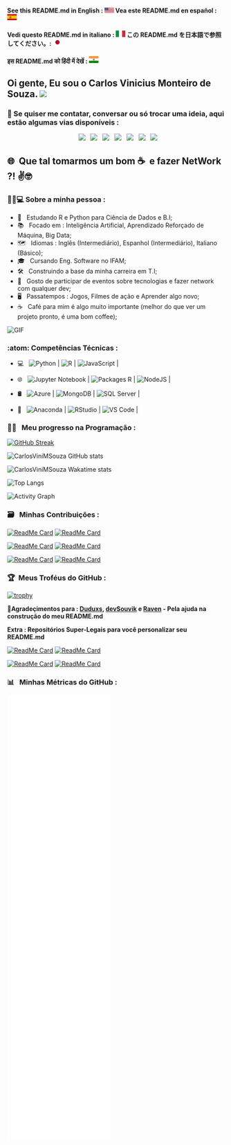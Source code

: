 #### See this README.md in English : <kbd>[<img title="English" alt="English" src="flags/eua.png" width="22">](translations/README_en.md)</kbd> Vea este README.md en español : <kbd>[<img title="Español" alt="Español" src="flags/es.png" width="22">](translations/README_es.md)</kbd>

#### Vedi questo README.md in italiano : <kbd>[<img title="Italiano" alt="Italiano" src="flags/ita.png" width="22">](translations/README_ita.md)</kbd> この README.md を日本語で参照してください。: <kbd>[<img title="日本語" alt="日本語" src="flags/jp.jpg" width="22">](translations/README_jp.md)</kbd>

#### इस README.md को हिंदी में देखें : <kbd>[<img title="को हिंदी में देखें" alt="को हिंदी में देखें" src="flags/ind.jpg" width="22">](translations/README_ind.md)</kbd>

<h2> Oi gente, Eu sou o Carlos Vinicius Monteiro de Souza. <img src="https://github.com/souvikguria98/souvikguria98/blob/master/Hi.gif" width="25"></h2>

<h3> 📡 Se quiser me contatar, conversar ou só trocar uma ideia, aqui estão algumas vias disponíveis : </h3>

<p align="center">
&nbsp; <a href="https://twitter.com/CarlosViniMS1/" target="_blank" rel="noopener noreferrer"><img src="https://img.icons8.com/clouds/100/4a90e2/twitter.png"/></a>
&nbsp; <a href="https://www.instagram.com/CarlosViniMSouza/" target="_blank" rel="noopener noreferrer"><img src="https://img.icons8.com/clouds/100/4a90e2/instagram-new--v2.png"/></a>
&nbsp; <a href="https://www.linkedin.com/in/carlos-souza-technology/" target="_blank" rel="noopener noreferrer"><img src="https://img.icons8.com/clouds/100/4a90e2/linkedin.png"/></a>
&nbsp; <a href="mailto:vinicius.souza5530@gmail.com" target="_blank" rel="noopener noreferrer"><img src="https://img.icons8.com/clouds/100/4a90e2/gmail.png"/></a>
&nbsp; <a href="https://t.me/CarlosViniMSouza" target="_blank" rel="noopener noreferrer"><img src="https://img.icons8.com/clouds/100/000000/telegram-app.png"/></a>
&nbsp; <a href="https://app.rocketseat.com.br/me/carlos-vinicius-monteiro-de-souza-05677" target="_blank" rel="noopener noreferrer"><img src="https://img.icons8.com/clouds/100/4a90e2/rocket.png"/></a>
&nbsp; <a href="https://api.whatsapp.com/send?phone=5592992680331" target="_blank" rel="noopener noreferrer"><img src="https://img.icons8.com/clouds/100/000000/whatsapp.png"/></a>
</p>
  
<h2> 🌐&nbsp; Que tal tomarmos um bom ☕&nbsp; e fazer NetWork ?! ✌️🤓 </h2>

<h3> 👨‍💼💻 Sobre a minha pessoa : </h3>

- 📖 &nbsp; Estudando R e Python para Ciência de Dados e B.I;
- 📚 &nbsp; Focado em : Inteligência Artificial, Aprendizado Reforçado de Máquina, Big Data;
- 🗺 &nbsp; Idiomas : Inglês (Intermediário), Espanhol (Intermediário), Italiano (Básico);
- 🎓 &nbsp; Cursando Eng. Software no IFAM;
- 🛠 &nbsp; Construindo a base da minha carreira em T.I;
- 🖖 &nbsp; Gosto de participar de eventos sobre tecnologias e fazer network com qualquer dev;
- 🖥 &nbsp; Passatempos : Jogos, Filmes de ação e Aprender algo novo;
- ☕ &nbsp; Café para mim é algo muito importante (melhor do que ver um projeto pronto, é uma bom coffee);
    
<img align="down" alt="GIF" src="https://becode.com.br/wp-content/uploads/2016/10/Por-que-usar-JavaScript.gif" width="500" GIF class="displayed"/>

<h3>:atom: Competências Técnicas : </h3>

- 💻 &nbsp; <img alt="Python" src="https://img.shields.io/badge/-Python-007ACC?style=flat-square&logo=Python&logoColor=white" link="https://www.python.org/"/> | <img alt="R" src="https://img.shields.io/badge/-R-2088FF?style=flat-square&logo=R&logoColor=white" link="https://www.r-project.org/"/> | <img alt="JavaScript" src="https://img.shields.io/badge/-JavaScript-F7B93E?style=flat-square&logo=JavaScript&logoColor=white" link="https://www.javascript.com/"/> |

- 🌐 &nbsp; <img alt="Jupyter Notebook" src="https://img.shields.io/badge/-Jupyter_Notebook-FB542B?style=flat-square&logo=Jupyter&logoColor=white" link="https://jupyter.org/index.html"/> | <img alt="Packages R" src="https://img.shields.io/badge/-Packages_R-2088FF?style=flat-square&logo=R&logoColor=white" link="https://cloud.r-project.org/"/> | <img alt="NodeJS" src="https://img.shields.io/badge/-NodeJS-43853d?style=flat-square&logo=Node.js&logoColor=white" link="https://nodejs.org/en/"/> |

- 🛢 &nbsp; <img alt="Azure" src="https://img.shields.io/badge/-Microsoft_Azure-45b8d8?style=flat-square&logo=microsoft-azure&logoColor=white" link="https://azure.microsoft.com/pt-br/"/> | <img alt="MongoDB" src="https://img.shields.io/badge/-MongoDB-13aa52?style=flat-square&logo=mongodb&logoColor=white" link="https://www.mongodb.com/"/> | <img alt="SQL Server" src="https://img.shields.io/badge/-SQL_Server_Microsoft-46a2f1?style=flat-square&logo=Microsoft-SQL-Server&logoColor=white" link="https://www.microsoft.com/pt-br/sql-server"/> |

- 🔧 &nbsp; <img alt="Anaconda" src="https://img.shields.io/badge/-Anaconda-13aa52?style=flat-square&logo=anaconda&logoColor=white" link="https://www.anaconda.com/blog"/> | <img alt="RStudio" src="https://img.shields.io/badge/-RStudio-8DD6F9?style=flat-square&logo=rstudio&logoColor=white" link="https://www.rstudio.com/"/> | <img alt="VS Code" src="https://img.shields.io/badge/-VS_Code-45b8d8?style=flat-square&logo=visual-studio-code&logoColor=white" link="https://code.visualstudio.com/"/> | 

<h3> 🧑‍🔬 &nbsp; Meu progresso na Programação :  </h3>

[![GitHub Streak](http://github-readme-streak-stats.herokuapp.com/?user=CarlosViniMSouza&theme=onedark&hide_border=true&show_icons=true)](https://github.com/DenverCoder1/github-readme-streak-stats)

![CarlosViniMSouza GitHub stats](https://github-readme-stats.vercel.app/api?username=CarlosViniMSouza&layout=compact&theme=onedark&count_private=true&include_all_commits=true&show_icons=true)

![CarlosViniMSouza Wakatime stats](https://github-readme-stats.vercel.app/api/wakatime?username=CarlosViniMSouza&&layout=compact&theme=onedark&range=last_7_days)

![Top Langs](https://github-readme-stats.vercel.app/api/top-langs/?username=CarlosViniMSouza&layout=compact&theme=onedark&langs_count=10&hide=jupyter%20notebook)

![Activity Graph](https://activity-graph.herokuapp.com/graph?username=CarlosViniMSouza&theme=github)

<h3> 🗃 &nbsp; Minhas Contribuições :  </h3>

[![ReadMe Card](https://github-readme-stats.vercel.app/api/pin/?username=iuricode&repo=recursos-gratuitos&theme=onedark)](https://github.com/iuricode/recursos-gratuitos)
[![ReadMe Card](https://github-readme-stats.vercel.app/api/pin/?username=gabrielcmarinho&repo=links-uteis&theme=onedark)](https://github.com/gabrielcmarinho/links-uteis)

[![ReadMe Card](https://github-readme-stats.vercel.app/api/pin/?username=Lorenalgm&repo=hackathon-dicas&theme=onedark)](https://github.com/Lorenalgm/hackathon-dicas)
[![ReadMe Card](https://github-readme-stats.vercel.app/api/pin/?username=kelvins&repo=Algoritmos-e-Estruturas-de-Dados&theme=onedark)](https://github.com/kelvins/Algoritmos-e-Estruturas-de-Dados)

[![ReadMe Card](https://github-readme-stats.vercel.app/api/pin/?username=perifacode&repo=conteudo-gratuito&theme=onedark)](https://github.com/perifacode/conteudo-gratuito)
[![ReadMe Card](https://github-readme-stats.vercel.app/api/pin/?username=dmpe&repo=R&theme=onedark)](https://github.com/dmpe/R)

<h3> 🏆&nbsp; Meus Troféus do GitHub : </h3>

[![trophy](https://github-profile-trophy.vercel.app/?username=CarlosViniMSouza&theme=onedark&no-frame=true&margin-w=15)](https://github-profile-trophy.vercel.app/?username=CarlosViniMSouza&theme=onedark)

🤗**Agradeçimentos para : [Duduxs](https://github.com/Duduxs), [devSouvik](https://github.com/devSouvik) e [Raven](https://github.com/Anirban166) - Pela ajuda na construção do meu README.md**

**Extra : Repositórios Super-Legais para você personalizar seu README.md**

[![ReadMe Card](https://github-readme-stats.vercel.app/api/pin/?username=anuraghazra&repo=github-readme-stats&theme=onedark)](https://github.com/anuraghazra/github-readme-stats)
[![ReadMe Card](https://github-readme-stats.vercel.app/api/pin/?username=abhisheknaiidu&repo=awesome-github-profile-readme&theme=onedark)](https://github.com/abhisheknaiidu/awesome-github-profile-readme)

[![ReadMe Card](https://github-readme-stats.vercel.app/api/pin/?username=DenverCoder1&repo=github-readme-streak-stats&theme=onedark)](https://github.com/DenverCoder1/github-readme-streak-stats)
[![ReadMe Card](https://github-readme-stats.vercel.app/api/pin/?username=ryo-ma&repo=github-profile-trophy&theme=onedark)](https://github.com/ryo-ma/github-profile-trophy)

<h3> 📊 &nbsp; Minhas Métricas do GitHub :  </h3>

<!-- If you're using "main" as default branch -->
![Metrics](https://github.com/CarlosViniMSouza/CarlosViniMSouza/blob/main/github-metrics.svg)
